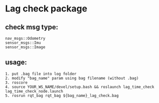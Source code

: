 # Lag check package
## check msg type:
	nav_msgs::Odometry
	sensor_msgs::Imu
	sensor_msgs::Image

## usage:
	1. put .bag file into log folder
	2. modify "bag_name" param using bag filename (without .bag)
	3. roscore
	4. source YOUR_WS_NAME/devel/setup.bash && roslaunch lag_time_check lag_time_check_node.launch
	5. rosrun rqt_bag rqt_bag ${bag_name}_lag_check.bag
